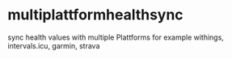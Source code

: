 # multiplattformhealthsync
sync health values with multiple Plattforms for example withings, intervals.icu, garmin, strava
